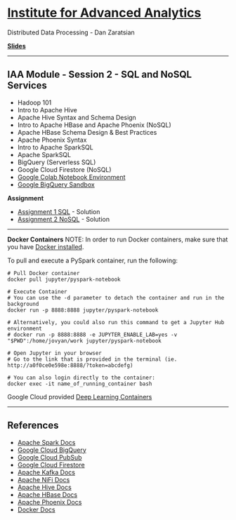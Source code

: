 # [Institute for Advanced Analytics](https://analytics.ncsu.edu/)
Distributed Data Processing - Dan Zaratsian

[**Slides**](https://docs.google.com/presentation/d/1zB7K2ud91WOKuCENic4WNLz6lSqJ0yUbijYQJ3HbFU0/edit#slide=id.g714c40836b_0_347)

---

## IAA Module - Session 2 - SQL and NoSQL Services
* Hadoop 101
* Intro to Apache Hive
* Apache Hive Syntax and Schema Design
* Intro to Apache HBase and Apache Phoenix (NoSQL)
* Apache HBase Schema Design & Best Practices
* Apache Phoenix Syntax
* Intro to Apache SparkSQL
* Apache SparkSQL 
* BigQuery (Serverless SQL)
* Google Cloud Firestore (NoSQL)
* [Google Colab Notebook Environment](https://colab.sandbox.google.com/)
* [Google BigQuery Sandbox](https://console.cloud.google.com/bigquery)

**Assignment**
- [Assignment 1 SQL](Assignment_1_SQL.md) - Solution
- [Assignment 2 NoSQL](Assignment_2_NoSQL.ipynb) - Solution

--- 

**Docker Containers**
NOTE: In order to run Docker containers, make sure that you have [Docker installed](https://docs.docker.com/get-docker/). 

To pull and execute a PySpark container, run the following:
```
# Pull Docker container
docker pull jupyter/pyspark-notebook

# Execute Container
# You can use the -d parameter to detach the container and run in the background
docker run -p 8888:8888 jupyter/pyspark-notebook

# Alternatively, you could also run this command to get a Jupyter Hub environment
# docker run -p 8888:8888 -e JUPYTER_ENABLE_LAB=yes -v "$PWD":/home/jovyan/work jupyter/pyspark-notebook 

# Open Jupyter in your browser
# Go to the link that is provided in the terminal (ie. http://a0f0ce0e598e:8888/?token=abcdefg)

# You can also login directly to the container: 
docker exec -it name_of_running_container bash
```

Google Cloud provided [Deep Learning Containers](https://cloud.google.com/ai-platform/deep-learning-containers/docs/choosing-container)

---

## References
* [Apache Spark Docs](https://spark.apache.org/docs/latest/)
* [Google Cloud BigQuery](https://cloud.google.com/bigquery/what-is-bigquery)
* [Google Cloud PubSub](https://cloud.google.com/pubsub/docs/concepts)
* [Google Cloud Firestore](https://cloud.google.com/firestore/docs)
* [Apache Kafka Docs](https://kafka.apache.org/20/documentation.html)
* [Apache NiFi Docs](https://nifi.apache.org/docs.html)
* [Apache Hive Docs](https://cwiki.apache.org/confluence/display/Hive/GettingStarted)
* [Apache HBase Docs](https://hbase.apache.org/book.html)
* [Apache Phoenix Docs](https://phoenix.apache.org/)
* [Docker Docs](https://docs.docker.com/)
